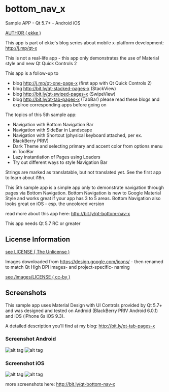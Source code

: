 # bottom_nav_x
Sample APP - Qt 5.7+ - Android iOS

[AUTHOR ( ekke )](AUTHOR.md)

This app is part of ekke's blog series about mobile x-platform development:
http://j.mp/qt-x

This is not a real-life app - this app only demonstrates the use of Material style and new Qt Quick Controls 2

This app is a follow-up to
* blog http://j.mp/qt-one-page-x (first app with Qt Quick Controls 2)
* blog http://bit.ly/qt-stacked-pages-x (StackView)
* blog http://bit.ly/qt-swiped-pages-x (SwipeView)
* blog http://bit.ly/qt-tab-pages-x (TabBar)
please read these blogs and explroe corresponding apps before going on

The topics of this 5th sample app:

* Navigation with Bottom Navigation Bar
* Navigation with SideBar in Landscape
* Navigation with Shortcut (physical keyboard attached, per ex. BlackBerry PRIV)
* Dark Theme and selecting primary and accent color from options menu in ToolBar
* Lazy instantiation of Pages using Loaders
* Try out different ways to style Navigation Bar

Strings are marked as translatable, but not translated yet. See the first app to learn about i18n.

This 5th sample app is a simple app only to demonstrate navigation through pages via Bottom Navigation.
Bottom Navigation is new to Google Material Style and works great if your app has 3 to 5 areas.
Bottom Navigation also looks great on iOS - esp. the uncolored version
 
read more about this app here:
http://bit.ly/qt-bottom-nav-x

This app needs Qt 5.7 RC or greater

## License Information
[see LICENSE ( The Unlicense )](LICENSE)

Images downloaded from https://design.google.com/icons/ - then renamed to match Qt High DPI images- and project-specific- naming

[see /images/LICENSE ( cc-by )](images/LICENSE)

## Screenshots
This sample app uses Material Design with UI Controls provided by Qt 5.7+ and was designed and tested on Android (BlackBerry PRIV Android 6.0.1) and iOS (iPhone 6s iOS 9.3).

A detailed description you'll find at my blog: http://bit.ly/qt-tab-pages-x

### Screenshot Android
![alt tag](https://appbus.files.wordpress.com/2016/06/android_portrait.png  "Screenshot Android Portrait")
![alt tag](https://appbus.files.wordpress.com/2016/06/android_landscape.png  "Screenshot Android Landscape")

### Screenshot iOS
![alt tag](https://appbus.files.wordpress.com/2016/06/ios_portrait.png  "Screenshot iOS Portrait")
![alt tag](https://appbus.files.wordpress.com/2016/06/ios_landscape.png  "Screenshot iOS Landscape")

more screenshots here:
http://bit.ly/qt-bottom-nav-x

